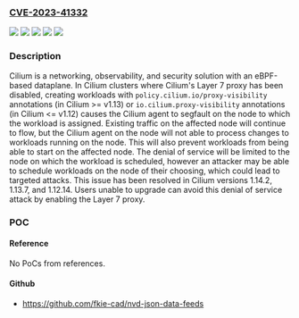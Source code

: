 ### [CVE-2023-41332](https://cve.mitre.org/cgi-bin/cvename.cgi?name=CVE-2023-41332)
![](https://img.shields.io/static/v1?label=Product&message=cilium&color=blue)
![](https://img.shields.io/static/v1?label=Version&message=%3C%201.12.14%20&color=brightgreen)
![](https://img.shields.io/static/v1?label=Version&message=%3E%3D%201.13.0%2C%20%3C%201.13.7%20&color=brightgreen)
![](https://img.shields.io/static/v1?label=Version&message=%3E%3D%201.14.0%2C%20%3C%201.14.2%20&color=brightgreen)
![](https://img.shields.io/static/v1?label=Vulnerability&message=CWE-755%3A%20Improper%20Handling%20of%20Exceptional%20Conditions&color=brightgreen)

### Description

Cilium is a networking, observability, and security solution with an eBPF-based dataplane. In Cilium clusters where Cilium's Layer 7 proxy has been disabled, creating workloads with `policy.cilium.io/proxy-visibility` annotations (in Cilium >= v1.13) or `io.cilium.proxy-visibility` annotations (in Cilium <= v1.12) causes the Cilium agent to segfault on the node to which the workload is assigned. Existing traffic on the affected node will continue to flow, but the Cilium agent on the node will not able to process changes to workloads running on the node. This will also prevent workloads from being able to start on the affected node. The denial of service will be limited to the node on which the workload is scheduled, however an attacker may be able to schedule workloads on the node of their choosing, which could lead to targeted attacks. This issue has been resolved in Cilium versions 1.14.2, 1.13.7, and 1.12.14. Users unable to upgrade can avoid this denial of service attack by enabling the Layer 7 proxy.

### POC

#### Reference
No PoCs from references.

#### Github
- https://github.com/fkie-cad/nvd-json-data-feeds

